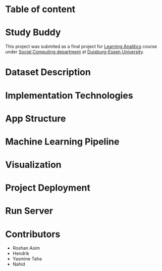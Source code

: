 # Table of content
# Study Buddy
This project was submited as a final project for  [Learning Analitics](https://www.uni-due.de/soco/teaching/overview.php) course under [Social Computing department](https://www.uni-due.de/soco/) at [Duisburg-Essen University](https://www.uni-due.de).
# Dataset Description
# Implementation Technologies
# App Structure
# Machine Learning Pipeline
# Visualization
# Project Deployment
# Run Server
# Contributors
- Roshan Asim
- Hendrik
- Yasmine Taha
- Nahid

